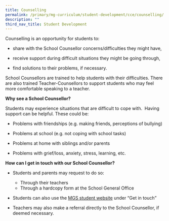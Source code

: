 ```yaml
---
title: Counselling
permalink: /primary/mg-curriculum/student-development/cce/counselling/
description: ""
third_nav_title: Student Development
---
```

Counselling is an opportunity for students to:

*   share with the School Counsellor concerns/difficulties they might have,
    
*   receive support during difficult situations they might be going through,
    
*   find solutions to their problems, if necessary.
    

  

School Counsellors are trained to help students with their difficulties. There are also trained Teacher-Counsellors to support students who may feel more comfortable speaking to a teacher.

**Why see a School Counsellor?**

Students may experience situations that are difficult to cope with.  Having support can be helpful. These could be:

- Problems with friendships (e.g. making friends, perceptions of bullying)

- Problems at school (e.g. not coping with school tasks)

- Problems at home with siblings and/or parents

- Problems with grief/loss, anxiety, stress, learning, etc.

**How can I get in touch with our School Counsellor?**

*   Students and parents may request to do so: 
	*  Through their teachers 
    * Through a hardcopy form at the School General Office

*   Students can also use the [MGS student website](https://sites.google.com/mgs.sch.edu.sg/mgpri/get-in-touch?authuser=0) under “Get in touch”
*   Teachers may also make a referral directly to the School Counsellor, if deemed necessary.